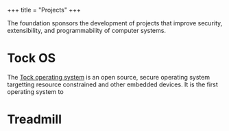 +++
title = "Projects"
+++

The foundation sponsors the development of projects that improve
security, extensibility, and programmability of computer systems.

# Tock OS

The [Tock operating system](https://tockos.org) is an open source,
secure operating system targetting resource constrained and other
embedded devices. It is the first operating system to

# Treadmill
